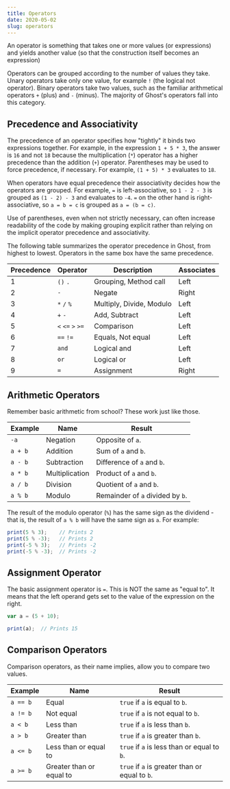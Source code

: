```yaml
---
title: Operators
date: 2020-05-02
slug: operators
---
```


An operator is something that takes one or more values (or expressions) and yields another value (so that the construction itself becomes an expression)

Operators can be grouped according to the number of values they take. Unary operators take only one value, for example `!` (the logical not operator). Binary operators take two values, such as the familiar arithmetical operators `+` (plus) and `-` (minus). The majority of Ghost's operators fall into this category.

## Precedence and Associativity
The precedence of an operator specifies how "tightly" it binds two expressions together. For example, in the expression `1 + 5 * 3`, the answer is `16` and not `18` because the multiplication (`*`) operator has a higher precedence than the addition (`+`) operator. Parentheses may be used to force precedence, if necessary. For example, `(1 + 5) * 3` evaluates to `18`.

When operators have equal precedence their associativity decides how the operators are grouped. For example, `=` is left-associative, so `1 - 2 - 3` is grouped as `(1 - 2) - 3` and evaluates to `-4`. `=` on the other hand is right-associative, so `a = b = c` is grouped as `a = (b = c)`.

Use of parentheses, even when not strictly necessary, can often increase readability of the code by making grouping explicit rather than relying on the implicit operator precedence and associativity.

The following table summarizes the operator precedence in Ghost, from highest to lowest. Operators in the same box have the same precedence.

| Precedence | Operator | Description | Associates |
|------------|----------|-------------|------------|
| 1 | `()` `.` | Grouping, Method call | Left |
| 2 | `-` | Negate | Right |
| 3 | `*` `/` `%` | Multiply, Divide, Modulo | Left |
| 4 | `+` `-` | Add, Subtract | Left |
| 5 | `<` `<=` `>` `>=` | Comparison | Left |
| 6 | `==` `!=` | Equals, Not equal | Left |
| 7 | `and` | Logical and | Left |
| 8 | `or` | Logical or | Left |
| 9 | `=` | Assignment | Right |

## Arithmetic Operators
Remember basic arithmetic from school? These work just like those.

| Example | Name | Result |
|---------|------|--------|
| `-a` | Negation | Opposite of `a`. |
| `a + b` | Addition | Sum of `a` and `b`. |
| `a - b` | Subtraction | Difference of `a` and `b`. |
| `a * b` | Multiplication | Product of `a` and `b`. |
| `a / b` | Division | Quotient of `a` and `b`. |
| `a % b` | Modulo | Remainder of `a` divided by `b`. |

The result of the modulo operator (`%`) has the same sign as the dividend - that is, the result of `a % b` will have the same sign as `a`. For example:

```javascript
print(5 % 3);    // Prints 2
print(5 % -3);   // Prints 2
print(-5 % 3);   // Prints -2
print(-5 % -3);  // Prints -2
```

## Assignment Operator
The basic assignment operator is `=`. This is NOT the same as "equal to". It means that the left operand gets set to the value of the expression on the right.

```javascript
var a = (5 + 10);

print(a);  // Prints 15
```

## Comparison Operators
Comparison operators, as their name implies, allow you to compare two values.

| Example | Name | Result |
|---------|------|--------|
| `a == b` | Equal | `true` if `a` is equal to `b`. |
| `a != b` | Not equal | `true` if `a` is not equal to `b`. |
| `a < b` | Less than | `true` if `a` is less than `b`. |
| `a > b` | Greater than | `true` if `a` is greater than `b`. |
| `a <= b` | Less than or equal to | `true` if `a` is less than or equal to `b`. |
| `a >= b` | Greater than or equal to | `true` if `a` is greater than or equal to `b`. |